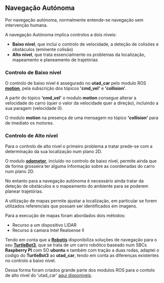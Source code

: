 ## Navegação Autónoma

Por navegação autónoma, normalmente entende-se navegação sem intervenção humana.

A navegação Autónoma implica controlos a dois níveis:
  - __Baixo nível__, que inclui o controlo de velocidade, a deteção de colisões e obstáculos (eminente colisão)
  - __Alto nível__, que trata essencialmente os problemas da localização, mapeamento e planeamento de trajetórias
 
### Controlo de Baixo nível

O controlo de baixo nível é assegurado no __utad_car__ pelo modulo ROS [__motion__](./Controlo%20dos%20Motores%20de%20tração.md#modulo-motion), pela subscrição dos tópicos __'cmd_vel'__ e __'collision'__.

A partir do tópico __'cmd_vel'__ o modulo __motion__ consegue alterar a velocidade do carro (quer o valor da velocidade quer a direção), incluindo a sua paragem (velocidade 0).

O modulo __motion__ na presença de uma mensagem no tópico __'collision'__ para de imediato os motores.

### Controlo de Alto nível

Para o controlo de alto nivel o primeiro problema a tratar prede-se com a determinação da sua localização num plano 2D.

O modulo [__odometer__](./Odómetro.md), incluído no controlo de baixo nível, permite ainda que de forma grosseira ter alguma informação sobre as coordenadas do carro num plano 2D.

No entanto para a navegação autónoma é necessário ainda tratar da deteção de obstáculos e o mapeamento do ambiente para se poderem planear trajetórias.

A utilização de mapas permite ajustar a localização, em particular se forem utilizados referenciais que possam ser identificados em imagens.

Para a execução de mapas foram abordados dois métodos:
- Recurso a um dispositivo LIDAR
- Recurso á camara Intel Realsense II

Tendo em conta que a [__Robotis__](http://en.robotis.com/) disponibiliza soluções de navegação para o seu [__TurtleBot3__](https://emanual.robotis.com/docs/en/platform/turtlebot3/overview/#overview), que se trata de um carro robótico baseado num SBCs __Raspberry PI__ com SO __ubuntu__ e também com tração a duas rodas, adaptei o codigo do __TurtleBot3__ ao __utad_car__, tendo em conta as diferenças existentes no controlo a baixo nível.

Dessa forma foram criados grande parte dos modulos ROS para o contolo de alto nível do 'utad_car' [aqui disponíveis](../ROS/catkin_ws/src/).


